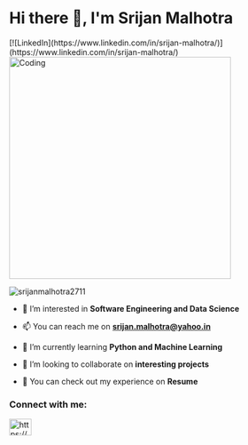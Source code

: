 <h1 align="left">Hi there 👋, I'm Srijan Malhotra</h1>
[![LinkedIn](https://www.linkedin.com/in/srijan-malhotra/)](https://www.linkedin.com/in/srijan-malhotra/)

<img align="center" alt="Coding" width="400" src="https://cdn.dribbble.com/users/1162077/screenshots/3848914/programmer.gif">
<p align="left"> <img src="https://komarev.com/ghpvc/?username=srijanmalhotra2711&label=Profile%20views&color=0e75b6&style=flat" alt="srijanmalhotra2711" /> </p>


- 👀 I’m interested in **Software Engineering and Data Science**

- 📫 You can reach me on **srijan.malhotra@yahoo.in**

- 🌱 I’m currently learning **Python and Machine Learning**

- 💞️ I’m looking to collaborate on **interesting projects**

- 📝 You can check out my experience on **Resume**

<h3 align="left">Connect with me:</h3>
<p align="left">
<a href="https://linkedin.com/in/https://www.linkedin.com/in/srijan-malhotra/" target="blank"><img align="center" src="https://raw.githubusercontent.com/rahuldkjain/github-profile-readme-generator/master/src/images/icons/Social/linked-in-alt.svg" alt="https://www.linkedin.com/in/srijan-malhotra/" height="30" width="40" /></a>
</p>
